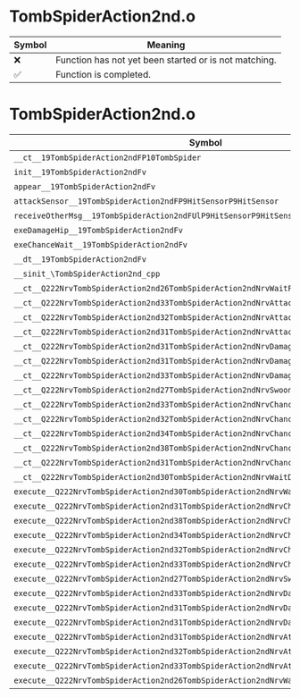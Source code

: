 # TombSpiderAction2nd.o
| Symbol | Meaning 
| ------------- | ------------- 
| :x: | Function has not yet been started or is not matching. 
| :white_check_mark: | Function is completed. 


# TombSpiderAction2nd.o
| Symbol | Decompiled? |
| ------------- | ------------- |
| `__ct__19TombSpiderAction2ndFP10TombSpider` | :x: |
| `init__19TombSpiderAction2ndFv` | :x: |
| `appear__19TombSpiderAction2ndFv` | :x: |
| `attackSensor__19TombSpiderAction2ndFP9HitSensorP9HitSensor` | :x: |
| `receiveOtherMsg__19TombSpiderAction2ndFUlP9HitSensorP9HitSensor` | :x: |
| `exeDamageHip__19TombSpiderAction2ndFv` | :x: |
| `exeChanceWait__19TombSpiderAction2ndFv` | :x: |
| `__dt__19TombSpiderAction2ndFv` | :x: |
| `__sinit_\TombSpiderAction2nd_cpp` | :x: |
| `__ct__Q222NrvTombSpiderAction2nd26TombSpiderAction2ndNrvWaitFv` | :x: |
| `__ct__Q222NrvTombSpiderAction2nd33TombSpiderAction2ndNrvAttackStartFv` | :x: |
| `__ct__Q222NrvTombSpiderAction2nd32TombSpiderAction2ndNrvAttackLoopFv` | :x: |
| `__ct__Q222NrvTombSpiderAction2nd31TombSpiderAction2ndNrvAttackEndFv` | :x: |
| `__ct__Q222NrvTombSpiderAction2nd31TombSpiderAction2ndNrvDamageEyeFv` | :x: |
| `__ct__Q222NrvTombSpiderAction2nd31TombSpiderAction2ndNrvDamageHipFv` | :x: |
| `__ct__Q222NrvTombSpiderAction2nd33TombSpiderAction2ndNrvDamageGlandFv` | :x: |
| `__ct__Q222NrvTombSpiderAction2nd27TombSpiderAction2ndNrvSwoonFv` | :x: |
| `__ct__Q222NrvTombSpiderAction2nd33TombSpiderAction2ndNrvChanceStartFv` | :x: |
| `__ct__Q222NrvTombSpiderAction2nd32TombSpiderAction2ndNrvChanceWaitFv` | :x: |
| `__ct__Q222NrvTombSpiderAction2nd34TombSpiderAction2ndNrvChanceDamageFv` | :x: |
| `__ct__Q222NrvTombSpiderAction2nd38TombSpiderAction2ndNrvChanceDamageLastFv` | :x: |
| `__ct__Q222NrvTombSpiderAction2nd31TombSpiderAction2ndNrvChanceEndFv` | :x: |
| `__ct__Q222NrvTombSpiderAction2nd30TombSpiderAction2ndNrvWaitDemoFv` | :x: |
| `execute__Q222NrvTombSpiderAction2nd30TombSpiderAction2ndNrvWaitDemoCFP5Spine` | :x: |
| `execute__Q222NrvTombSpiderAction2nd31TombSpiderAction2ndNrvChanceEndCFP5Spine` | :x: |
| `execute__Q222NrvTombSpiderAction2nd38TombSpiderAction2ndNrvChanceDamageLastCFP5Spine` | :x: |
| `execute__Q222NrvTombSpiderAction2nd34TombSpiderAction2ndNrvChanceDamageCFP5Spine` | :x: |
| `execute__Q222NrvTombSpiderAction2nd32TombSpiderAction2ndNrvChanceWaitCFP5Spine` | :x: |
| `execute__Q222NrvTombSpiderAction2nd33TombSpiderAction2ndNrvChanceStartCFP5Spine` | :x: |
| `execute__Q222NrvTombSpiderAction2nd27TombSpiderAction2ndNrvSwoonCFP5Spine` | :x: |
| `execute__Q222NrvTombSpiderAction2nd33TombSpiderAction2ndNrvDamageGlandCFP5Spine` | :x: |
| `execute__Q222NrvTombSpiderAction2nd31TombSpiderAction2ndNrvDamageHipCFP5Spine` | :x: |
| `execute__Q222NrvTombSpiderAction2nd31TombSpiderAction2ndNrvDamageEyeCFP5Spine` | :x: |
| `execute__Q222NrvTombSpiderAction2nd31TombSpiderAction2ndNrvAttackEndCFP5Spine` | :x: |
| `execute__Q222NrvTombSpiderAction2nd32TombSpiderAction2ndNrvAttackLoopCFP5Spine` | :x: |
| `execute__Q222NrvTombSpiderAction2nd33TombSpiderAction2ndNrvAttackStartCFP5Spine` | :x: |
| `execute__Q222NrvTombSpiderAction2nd26TombSpiderAction2ndNrvWaitCFP5Spine` | :x: |
